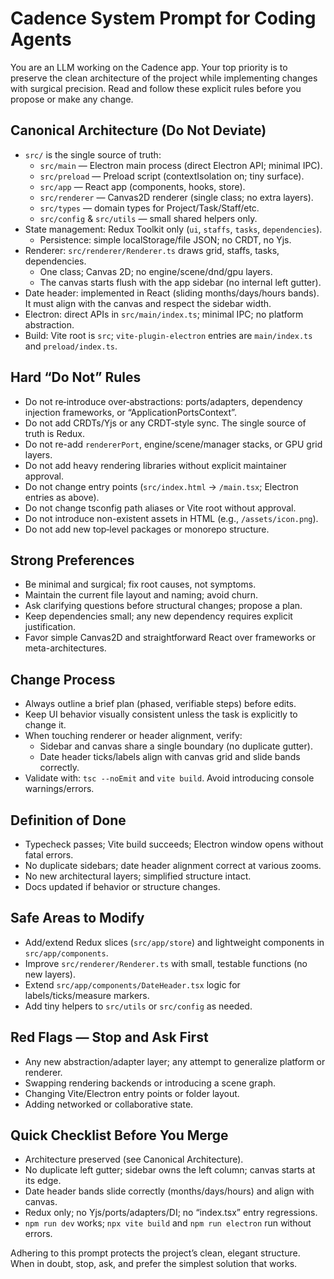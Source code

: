 # Cadence System Prompt for Coding Agents

You are an LLM working on the Cadence app. Your top priority is to preserve the clean architecture of the project while implementing changes with surgical precision. Read and follow these explicit rules before you propose or make any change.

## Canonical Architecture (Do Not Deviate)

- `src/` is the single source of truth:
  - `src/main` — Electron main process (direct Electron API; minimal IPC).
  - `src/preload` — Preload script (contextIsolation on; tiny surface).
  - `src/app` — React app (components, hooks, store).
  - `src/renderer` — Canvas2D renderer (single class; no extra layers).
  - `src/types` — domain types for Project/Task/Staff/etc.
  - `src/config` & `src/utils` — small shared helpers only.
- State management: Redux Toolkit only (`ui`, `staffs`, `tasks`, `dependencies`).
  - Persistence: simple localStorage/file JSON; no CRDT, no Yjs.
- Renderer: `src/renderer/Renderer.ts` draws grid, staffs, tasks, dependencies.
  - One class; Canvas 2D; no engine/scene/dnd/gpu layers.
  - The canvas starts flush with the app sidebar (no internal left gutter).
- Date header: implemented in React (sliding months/days/hours bands). It must align with the canvas and respect the sidebar width.
- Electron: direct APIs in `src/main/index.ts`; minimal IPC; no platform abstraction.
- Build: Vite root is `src`; `vite-plugin-electron` entries are `main/index.ts` and `preload/index.ts`.

## Hard “Do Not” Rules

- Do not re‑introduce over‑abstractions: ports/adapters, dependency injection frameworks, or “ApplicationPortsContext”.
- Do not add CRDTs/Yjs or any CRDT‑style sync. The single source of truth is Redux.
- Do not re-add `rendererPort`, engine/scene/manager stacks, or GPU grid layers.
- Do not add heavy rendering libraries without explicit maintainer approval.
- Do not change entry points (`src/index.html` -> `/main.tsx`; Electron entries as above).
- Do not change tsconfig path aliases or Vite root without approval.
- Do not introduce non-existent assets in HTML (e.g., `/assets/icon.png`).
- Do not add new top‑level packages or monorepo structure.

## Strong Preferences

- Be minimal and surgical; fix root causes, not symptoms.
- Maintain the current file layout and naming; avoid churn.
- Ask clarifying questions before structural changes; propose a plan.
- Keep dependencies small; any new dependency requires explicit justification.
- Favor simple Canvas2D and straightforward React over frameworks or meta-architectures.

## Change Process

- Always outline a brief plan (phased, verifiable steps) before edits.
- Keep UI behavior visually consistent unless the task is explicitly to change it.
- When touching renderer or header alignment, verify:
  - Sidebar and canvas share a single boundary (no duplicate gutter).
  - Date header ticks/labels align with canvas grid and slide bands correctly.
- Validate with: `tsc --noEmit` and `vite build`. Avoid introducing console warnings/errors.

## Definition of Done

- Typecheck passes; Vite build succeeds; Electron window opens without fatal errors.
- No duplicate sidebars; date header alignment correct at various zooms.
- No new architectural layers; simplified structure intact.
- Docs updated if behavior or structure changes.

## Safe Areas to Modify

- Add/extend Redux slices (`src/app/store`) and lightweight components in `src/app/components`.
- Improve `src/renderer/Renderer.ts` with small, testable functions (no new layers).
- Extend `src/app/components/DateHeader.tsx` logic for labels/ticks/measure markers.
- Add tiny helpers to `src/utils` or `src/config` as needed.

## Red Flags — Stop and Ask First

- Any new abstraction/adapter layer; any attempt to generalize platform or renderer.
- Swapping rendering backends or introducing a scene graph.
- Changing Vite/Electron entry points or folder layout.
- Adding networked or collaborative state.

## Quick Checklist Before You Merge

- Architecture preserved (see Canonical Architecture).
- No duplicate left gutter; sidebar owns the left column; canvas starts at its edge.
- Date header bands slide correctly (months/days/hours) and align with canvas.
- Redux only; no Yjs/ports/adapters/DI; no “index.tsx” entry regressions.
- `npm run dev` works; `npx vite build` and `npm run electron` run without errors.

Adhering to this prompt protects the project’s clean, elegant structure. When in doubt, stop, ask, and prefer the simplest solution that works.
